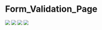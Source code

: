 # Form_Validation_Page

![](https://pbs.twimg.com/media/FdCA0OqXkAYJ3x2?format=jpg&name=large)
![](https://pbs.twimg.com/media/FdB38OsXoAgOV2l?format=jpg&name=large)
![]( https://pbs.twimg.com/media/FdB1DmDXwAAlYfK?format=png&name=360x360 )
![](https://pbs.twimg.com/media/Fc_ajiMXkAALsZc?format=png&name=360x360)
